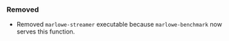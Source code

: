### Removed

- Removed `marlowe-streamer` executable because `marlowe-benchmark` now serves this function.
